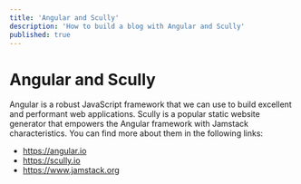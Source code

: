 ```yaml
---
title: 'Angular and Scully'
description: 'How to build a blog with Angular and Scully'
published: true
---
```


# Angular and Scully
Angular is a robust JavaScript framework that we can use to build excellent and performant web applications.
Scully is a popular static website generator that empowers the Angular framework with Jamstack characteristics.
You can find more about them in the following links:
 - https://angular.io
 - https://scully.io
 - https://www.jamstack.org